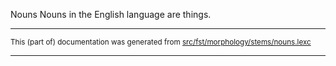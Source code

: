 Nouns
Nouns in the English language are things.

* * *

<small>This (part of) documentation was generated from [src/fst/morphology/stems/nouns.lexc](https://github.com/giellalt/lang-eng/blob/main/src/fst/morphology/stems/nouns.lexc)</small>

---

